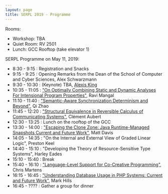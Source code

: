 ```yaml
---
layout: page
title: SERPL 2019 - Programme
---
```


Rooms:
  - Workshop: TBA
  - Quiet Room: RV 2501
  - Lunch: GCC Rooftop (take elevator 1)

SERPL Programme on May 11, 2019:

- 8:30 - 9:15 : Registration and Snacks
- 9:15 - 9:25 : Opening Remarks from the Dean of the School of Computer and Cyber Sciences, Alex Schwarzmann
- 9:30 - 10:30 : (Keynote) TBA, [Alexis King](https://lexi-lambda.github.io/resume.html)
- 10:35 - 11:05 : ["On Optimally Combining Static and Dynamic Analyses For Intensional Program Properties"](includes/abstracts/Ravi-Mangal.pdf), Ravi Mangal
- 11:10 - 11:40 : ["Semantic-Aware Synchronization Determinism and Beyond"](includes/abstracts/Qi-Zhao.pdf), Qi Zhao
- 11:45 - 12:20 : ["Structural Equivalence in Reversible Calculus of Communicating Systems"](includes/abstracts/Clement-Aubert.pdf), Clément Aubert
- 12:30 - 13:25 : Lunch on the rooftop of the GCC
- 13:30 - 14:00 : ["Escaping the Clone Zone: Java Runtime-Managed Snapshots Current and Future Work"](includes/abstracts/Matt-Davis.pdf), Matt Davis
- 14:05 - 14:35 : "On the Internal and External View of Graded Linear Logic", Preston Keel
- 14:40 - 15:10 : "Developing the Theory of Resource-Sensitive Type Systems", Harley Eades
- 15:10 - 15:40 : Break
- 15:40 - 16:10 : ["Language-Level Support for Co-Creative Programming"](includes/abstracts/Chris-Martens.pdf), Chris Martens
- 16:15 - 16:45 : ["Understanding Database Usage in PHP Systems: Current and Future Work"](includes/abstracts/Mark-Hills.pdf), Mark Hills
- 16:45 - ???? : Gather a group for dinner
